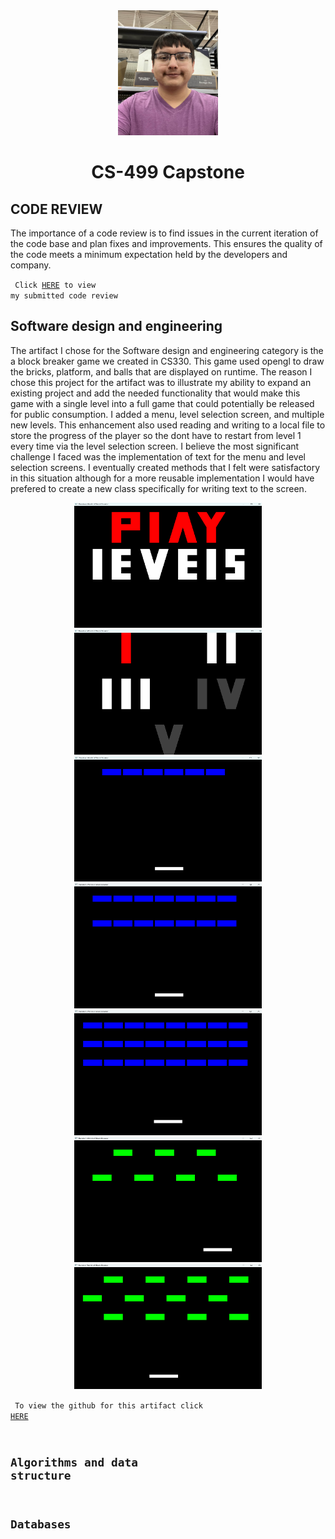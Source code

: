 <center>
  <img src="profile.jpg" height=200 width=160>
</center>

# <center> CS-499 Capstone </center>

## CODE REVIEW

The importance  of a code review is to find issues in the current iteration of the code base and plan fixes and improvements. This ensures the quality of the code meets a minimum expectation held by the developers and company.

<code> Click <a href="https://youtu.be/OiC7sfO8AtQ">HERE</a> to view my submitted code review </code>



## Software design and engineering

The artifact I chose for the Software design and engineering category is the a block breaker game we created in CS330. This game used opengl to draw the bricks, platform, and balls that are displayed on runtime. The reason I chose this project for the artifact was to illustrate my ability to expand an existing project and add the needed functionality that would make this game with a single level into a full game that could potentially be released for public consumption. I added a menu, level selection screen, and multiple new levels. This enhancement also used reading and writing to a local file to store the progress of the player so the dont have to restart from level 1 every time via the level selection screen. I believe the most significant challenge I faced was the implementation of text for the menu and level selection screens. I eventually created methods that I felt were satisfactory in this situation although for a more reusable implementation I would have prefered to create a new class specifically for writing text to the screen. 

<center>
  <img src="A1P1.png" height=200 width=300><img src="A1P2.png" height=200 width=300><img src="A1P3.png" height=200 width=300><img src="A1P4.png" height=200 width=300><img src="A1P5.png" height=200 width=300><img src="A1P6.png" height=200 width=300><img src="A1P7.png" height=200 width=300>
</center>

<code> To view the github for this artifact click <a href="https://github.com/dvSNHU/dvSNHU.github.io/tree/main/Artifacts/1">HERE</a>

## Algorithms and data structure







## Databases


















